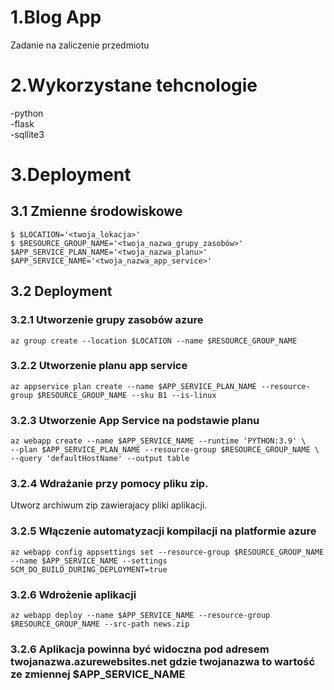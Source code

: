 # 1.Blog App 
Zadanie na zaliczenie przedmiotu 

# 2.Wykorzystane tehcnologie 
-python \
-flask \
-sqllite3 

# 3.Deployment

## 3.1 Zmienne środowiskowe 

```
$ $LOCATION='<twoja_lokacja>'
$ $RESOURCE_GROUP_NAME='<twoja_nazwa_grupy_zasobów>'
$APP_SERVICE_PLAN_NAME='<twoja_nazwa_planu>'
$APP_SERVICE_NAME='<twoja_nazwa_app_service>'
```
## 3.2 Deployment
### 3.2.1 Utworzenie grupy zasobów azure
```
az group create --location $LOCATION --name $RESOURCE_GROUP_NAME
```
### 3.2.2 Utworzenie planu app service
```
az appservice plan create --name $APP_SERVICE_PLAN_NAME --resource-group $RESOURCE_GROUP_NAME --sku B1 --is-linux    
```
### 3.2.3 Utworzenie App Service na podstawie planu
```
az webapp create --name $APP_SERVICE_NAME --runtime 'PYTHON:3.9' \
--plan $APP_SERVICE_PLAN_NAME --resource-group $RESOURCE_GROUP_NAME \
--query 'defaultHostName' --output table
```
### 3.2.4 Wdrażanie przy pomocy pliku zip.
Utworz archiwum zip zawierajacy pliki aplikacji.
### 3.2.5 Włączenie automatyzacji kompilacji na platformie azure 
```
az webapp config appsettings set --resource-group $RESOURCE_GROUP_NAME --name $APP_SERVICE_NAME --settings SCM_DO_BUILD_DURING_DEPLOYMENT=true
```
### 3.2.6 Wdrożenie aplikacji
```
az webapp deploy --name $APP_SERVICE_NAME --resource-group $RESOURCE_GROUP_NAME --src-path news.zip
```
### 3.2.6 Aplikacja powinna być widoczna pod adresem twojanazwa.azurewebsites.net gdzie twojanazwa to wartość ze zmiennej $APP_SERVICE_NAME




